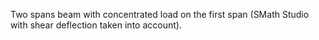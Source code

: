 Two spans beam with concentrated load on the first span (SMath Studio with shear deflection taken into account).
